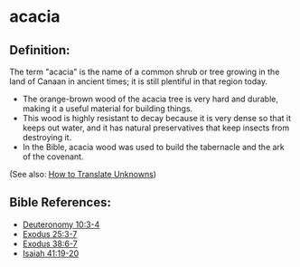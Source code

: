 # acacia #

## Definition: ##

The term "acacia" is the name of a common shrub or tree growing in the land of Canaan in ancient times; it is still plentiful in that region today.

* The orange-brown wood of the acacia tree is very hard and durable, making it a useful material for building things.
* This wood is highly resistant to decay because it is very dense so that it keeps out water, and it has natural preservatives that keep insects from destroying it.
* In the Bible, acacia wood was used to build the tabernacle and the ark of the covenant.

(See also: [How to Translate Unknowns](en/ta-vol1/translate/man/translate-unknown))



## Bible References: ##

* [Deuteronomy 10:3-4](en/tn/deu/help/10/03)
* [Exodus 25:3-7](en/tn/exo/help/25/03)
* [Exodus 38:6-7](en/tn/exo/help/38/06)
* [Isaiah 41:19-20](en/tn/isa/help/41/19)